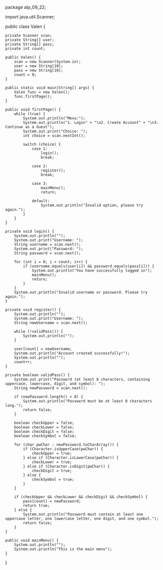 package alp_09_22;

import java.util.Scanner;

public class Valen {

    private Scanner scan;
    private String[] user;
    private String[] pass;
    private int count;

    public Valen() {
        scan = new Scanner(System.in);
        user = new String[10];
        pass = new String[10];
        count = 0;
    }

    public static void main(String[] args) {
        Valen func = new Valen();
        func.firstPage();
    }

    public void firstPage() {
        while (true) {
            System.out.println("Menu:");
            System.out.println("1. Login" + "\n2. Create Account" + "\n3. Continue as a Guest");
            System.out.print("Choice: ");
            int choice = scan.nextInt();

            switch (choice) {
                case 1:
                    login();
                    break;

                case 2:
                    register();
                    break;

                case 3:
                    mainMenu();
                    return;

                default:
                    System.out.println("Invalid option, please try again.");
            }
        }
    }

    private void login() {
        System.out.println("");
        System.out.print("Username: ");
        String username = scan.next();
        System.out.print("Password: ");
        String password = scan.next();

        for (int i = 0; i < count; i++) {
            if (username.equals(user[i]) && password.equals(pass[i])) {
                System.out.println("You have successfully logged in");
                mainMenu();
                return;
            }
        }
        System.out.println("Invalid username or password. Please try again.");
    }

    private void register() {
        System.out.println("");
        System.out.print("Username: ");
        String newUsername = scan.next();

        while (!validPass()) {
            System.out.println("");
        }

        user[count] = newUsername;
        System.out.println("Account created successfully!");
        System.out.println("");
        count++;
    }

    private boolean validPass() {
        System.out.print("Password (at least 8 characters, containing uppercase, lowercase, digit, and symbol): ");
        String newPassword = scan.next();

        if (newPassword.length() < 8) {
            System.out.println("Password must be at least 8 characters long.");
            return false;
        }

        boolean checkUpper = false;
        boolean checkLower = false;
        boolean checkDigit = false;
        boolean checkSymbol = false;

        for (char pwChar : newPassword.toCharArray()) {
            if (Character.isUpperCase(pwChar)) {
                checkUpper = true;
            } else if (Character.isLowerCase(pwChar)) {
                checkLower = true;
            } else if (Character.isDigit(pwChar)) {
                checkDigit = true;
            } else {
                checkSymbol = true;
            }
        }

        if (checkUpper && checkLower && checkDigit && checkSymbol) {
            pass[count] = newPassword;
            return true;
        } else {
            System.out.println("Password must contain at least one uppercase letter, one lowercase letter, one digit, and one symbol.");
            return false;
        }
    }

    public void mainMenu() {
        System.out.println("");
        System.out.println("This is the main menu");
    }
}
